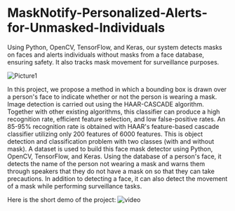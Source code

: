 # MaskNotify-Personalized-Alerts-for-Unmasked-Individuals

Using Python, OpenCV, TensorFlow, and Keras, our system detects masks on faces and alerts individuals without masks from a face database, ensuring safety. It also tracks mask movement for surveillance purposes.

![Picture1](https://github.com/University-projetcs/MaskNotify-Personalized-Alerts-for-Unmasked-Individuals/assets/104216615/6dee29bd-0555-41d3-9463-5444505bf4d0)

In this project, we propose a method in which a bounding box is drawn over a person's face to indicate whether or not the person is wearing a mask. Image detection is carried out using the HAAR-CASCADE algorithm. Together with other existing algorithms, this classifier can produce a high recognition rate, efficient feature selection, and low false-positive rates. An 85-95% recognition rate is obtained with HAAR's feature-based cascade classifier utilizing only 200 features of 6000 features. This is object detection and classification problem with two classes (with and without mask). A dataset is used to build this face mask detector using Python, OpenCV, TensorFlow, and Keras. Using the database of a person's face, it detects the name of the person not wearing a mask and warns them through speakers that they do not have a mask on so that they can take precautions. In addition to detecting a face, it can also detect the movement of a mask while performing surveillance tasks.

Here is the short demo of the project:
![video](https://github.com/University-projetcs/MaskNotify-Personalized-Alerts-for-Unmasked-Individuals/assets/104216615/11f24eb6-a1af-48f9-9de5-74a938376126)
